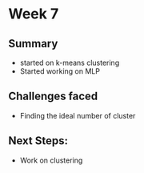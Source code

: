 # Week 7
## Summary
 - started on k-means clustering 
 - Started working on MLP 

## Challenges faced
- Finding the ideal number of cluster
  
## Next Steps:
- Work on clustering
